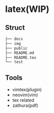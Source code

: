 # latex(WIP) <!-- 2022年 08月 09日 星期二 20:52:47 CST -->

## Struct

```bash
├── docs
├── img
├── public
├── README.md
├── README.tex
└── test
```

## Tools

- vimtex(plugin)
- neovim(vim)
- tex related
- zathura(pdf)
